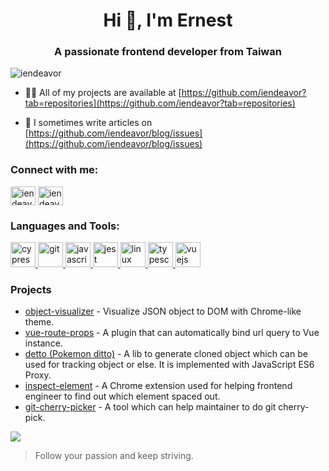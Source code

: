 <h1 align="center">Hi 👋, I'm Ernest</h1>
<h3 align="center">A passionate frontend developer from Taiwan</h3>

<p align="left"> <img src="https://komarev.com/ghpvc/?username=iendeavor&label=Profile%20views&color=0e75b6&style=flat" alt="iendeavor" /> </p>

- 👨‍💻 All of my projects are available at [https://github.com/iendeavor?tab=repositories](https://github.com/iendeavor?tab=repositories)

- 📝 I sometimes write articles on [https://github.com/iendeavor/blog/issues](https://github.com/iendeavor/blog/issues)

<h3 align="left">Connect with me:</h3>
<p align="left">
<a href="https://codesandbox.com/iendeavor" target="blank"><img align="center" src="https://cdn.jsdelivr.net/npm/simple-icons@3.0.1/icons/codesandbox.svg" alt="iendeavor" height="30" width="40" /></a>
<a href="https://www.leetcode.com/iendeavor" target="blank"><img align="center" src="https://cdn.jsdelivr.net/npm/simple-icons@3.0.1/icons/leetcode.svg" alt="iendeavor" height="30" width="40" /></a>
</p>

<h3 align="left">Languages and Tools:</h3>
<p align="left"> <a href="https://www.cypress.io" target="_blank"> <img src="https://raw.githubusercontent.com/simple-icons/simple-icons/6e46ec1fc23b60c8fd0d2f2ff46db82e16dbd75f/icons/cypress.svg" alt="cypress" width="40" height="40"/> </a> <a href="https://git-scm.com/" target="_blank"> <img src="https://www.vectorlogo.zone/logos/git-scm/git-scm-icon.svg" alt="git" width="40" height="40"/> </a> <a href="https://developer.mozilla.org/en-US/docs/Web/JavaScript" target="_blank"> <img src="https://devicons.github.io/devicon/devicon.git/icons/javascript/javascript-original.svg" alt="javascript" width="40" height="40"/> </a> <a href="https://jestjs.io" target="_blank"> <img src="https://www.vectorlogo.zone/logos/jestjsio/jestjsio-icon.svg" alt="jest" width="40" height="40"/> </a> <a href="https://www.linux.org/" target="_blank"> <img src="https://devicons.github.io/devicon/devicon.git/icons/linux/linux-original.svg" alt="linux" width="40" height="40"/> </a> <a href="https://www.typescriptlang.org/" target="_blank"> <img src="https://devicons.github.io/devicon/devicon.git/icons/typescript/typescript-original.svg" alt="typescript" width="40" height="40"/> </a> <a href="https://vuejs.org/" target="_blank"> <img src="https://devicons.github.io/devicon/devicon.git/icons/vuejs/vuejs-original-wordmark.svg" alt="vuejs" width="40" height="40"/> </a> </p>

<h3 align="left">Projects</h3>
<ul>
  <li>
    <a href="https://github.com/iendeavor/object-visualizer">object-visualizer</a> - Visualize JSON object to DOM with Chrome-like theme.
  </li>
  <li>
    <a href="https://github.com/iendeavor/vue-route-props">vue-route-props</a> - A plugin that can automatically bind url query to Vue instance.
  </li>
  <li>
    <a href="https://github.com/iendeavor/detto">detto (Pokemon ditto)</a> - A lib to generate cloned object which can be used for tracking object or else. It is implemented with JavaScript ES6 Proxy.
  </li>
  <li>
    <a href="https://chrome.google.com/webstore/detail/inspect-element/flgcpmeleoikcibkiaiindbcjeldcogp">inspect-element</a> - A Chrome extension used for helping frontend engineer to find out which element spaced out.
  </li>
  <li>
    <a href="https://iendeavor.github.io/git-cherry-picker/#/cherry-pick">git-cherry-picker</a> - A tool which can help maintainer to do git cherry-pick.
  </li>
</ul>

<a href="https://www.buymeacoffee.com/iendeavor"><img src="https://img.buymeacoffee.com/button-api/?text=Help me keep working on OSS&emoji=&slug=iendeavor&button_colour=BD5FFF&font_colour=ffffff&font_family=Comic&outline_colour=000000&coffee_colour=FFDD00"></a>

> Follow your passion and keep striving.
